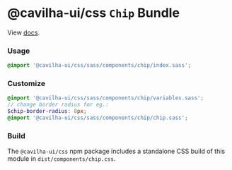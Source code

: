 # @cavilha-ui/css `Chip` Bundle

View [docs](https://<CAVILHA_URL>/components/chip).

### Usage

```scss
@import '@cavilha-ui/css/sass/components/chip/index.sass';
```

### Customize

```scss
@import '@cavilha-ui/css/sass/components/chip/variables.sass';
// change border radius for eg.:
$chip-border-radius: 8px;
@import '@cavilha-ui/css/sass/components/chip/chip.sass';
```

### Build

The `@cavilha-ui/css` npm package includes a standalone CSS build of this module in `dist/components/chip.css`.
